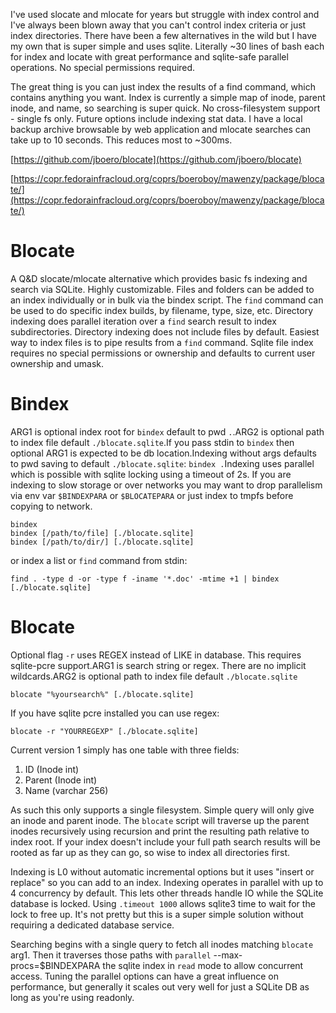 I've used slocate and mlocate for years but struggle with index control and I've always been blown away that you can't control index criteria or just index directories.  There have been a few alternatives in the wild but I have my own that is super simple and uses sqlite.  Literally \~30 lines of bash each for index and locate with great performance and sqlite-safe parallel operations.  No special permissions required.

The great thing is you can just index the results of a find command, which contains anything you want.  Index is currently a simple map of inode, parent inode, and name, so searching is super quick. No cross-filesystem support - single fs only.  Future options include indexing stat data.  I have a local backup archive browsable by web application and mlocate searches can take up to 10 seconds.  This reduces most to \~300ms.

[https://github.com/jboero/blocate](https://github.com/jboero/blocate)

[https://copr.fedorainfracloud.org/coprs/boeroboy/mawenzy/package/blocate/](https://copr.fedorainfracloud.org/coprs/boeroboy/mawenzy/package/blocate/)

# Blocate

A Q&D slocate/mlocate alternative which provides basic fs indexing and search via SQLite.  Highly customizable. Files and folders can be added to an index individually or in bulk via the bindex script.  The `find` command can be used to do specific index builds, by filename, type, size, etc.  Directory indexing does parallel iteration over a `find` search result to index subdirectories.  Directory indexing does not include files by default.  Easiest way to index files is to pipe results from a `find` command.  Sqlite file index requires no special permissions or ownership and defaults to current user ownership and umask.

# Bindex

ARG1 is optional index root for `bindex` default to pwd `.`.ARG2 is optional path to index file default `./blocate.sqlite`.If you pass stdin to `bindex` then optional ARG1 is expected to be db location.Indexing without args defaults to pwd saving to default `./blocate.sqlite`: `bindex .`Indexing uses parallel which is possible with sqlite locking using a timeout of 2s.  If you are indexing to slow storage or over networks you may want to drop parallelism via env var `$BINDEXPARA` or `$BLOCATEPARA` or just index to tmpfs before copying to network.

    bindex
    bindex [/path/to/file] [./blocate.sqlite]
    bindex [/path/to/dir/] [./blocate.sqlite]

or index a list or `find` command from stdin:

    find . -type d -or -type f -iname '*.doc' -mtime +1 | bindex [./blocate.sqlite]

# Blocate

Optional flag `-r` uses REGEX instead of LIKE in database.  This requires sqlite-pcre support.ARG1 is search string or regex.  There are no implicit wildcards.ARG2 is optional path to index file default `./blocate.sqlite`

    blocate "%yoursearch%" [./blocate.sqlite]

If you have sqlite pcre installed you can use regex:

    blocate -r "YOURREGEXP" [./blocate.sqlite]

Current version 1 simply has one table with three fields:

1. ID (Inode int)
2. Parent (Inode int)
3. Name (varchar 256)

As such this only supports a single filesystem.  Simple query will only give an inode and parent inode. The `blocate` script will traverse up the parent inodes recursively using recursion and print the resulting path relative to index root.  If your index doesn't include your full path search results will be rooted as far up as they can go, so wise to index all directories first.

Indexing is L0 without automatic incremental options but it uses "insert or replace" so you can add to an index. Indexing operates in parallel with up to 4 concurrency by default.  This lets other threads handle IO while the SQLite database is locked. Using  `.timeout 1000` allows sqlite3 time to wait for the lock to free up.  It's not pretty but this is a super simple solution without requiring a dedicated database service.

Searching begins with a single query to fetch all inodes matching `blocate` arg1.  Then it traverses those paths with `parallel` \--max-procs=$BINDEXPARA the sqlite index in `read` mode to allow concurrent access.  Tuning the parallel options can have a great influence on performance, but generally it scales out very well for just a SQLite DB as long as you're using readonly.
